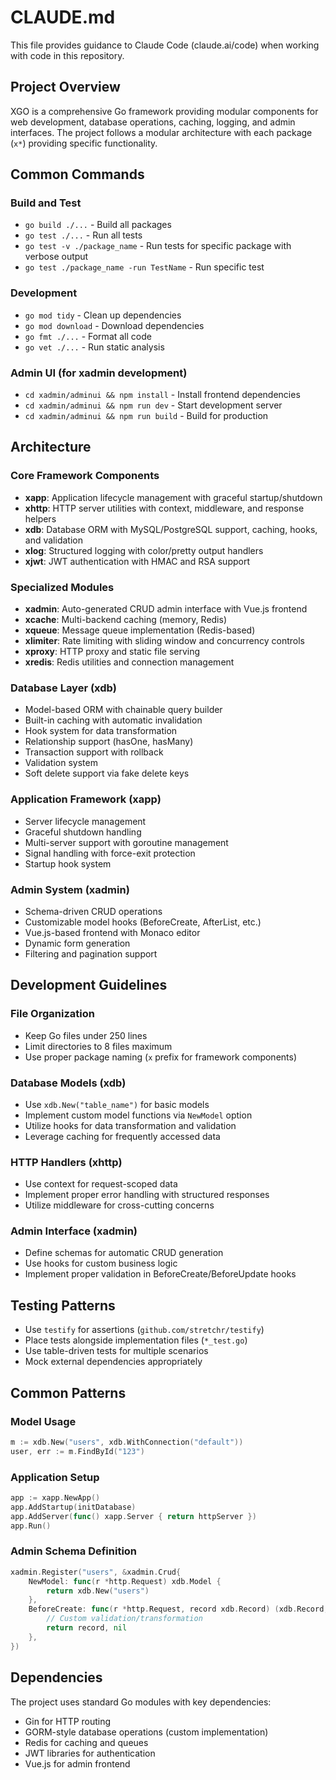 # CLAUDE.md

This file provides guidance to Claude Code (claude.ai/code) when working with code in this repository.

## Project Overview

XGO is a comprehensive Go framework providing modular components for web development, database operations, caching, logging, and admin interfaces. The project follows a modular architecture with each package (`x*`) providing specific functionality.

## Common Commands

### Build and Test
- `go build ./...` - Build all packages
- `go test ./...` - Run all tests
- `go test -v ./package_name` - Run tests for specific package with verbose output
- `go test ./package_name -run TestName` - Run specific test

### Development
- `go mod tidy` - Clean up dependencies
- `go mod download` - Download dependencies
- `go fmt ./...` - Format all code
- `go vet ./...` - Run static analysis

### Admin UI (for xadmin development)
- `cd xadmin/adminui && npm install` - Install frontend dependencies
- `cd xadmin/adminui && npm run dev` - Start development server
- `cd xadmin/adminui && npm run build` - Build for production

## Architecture

### Core Framework Components
- **xapp**: Application lifecycle management with graceful startup/shutdown
- **xhttp**: HTTP server utilities with context, middleware, and response helpers
- **xdb**: Database ORM with MySQL/PostgreSQL support, caching, hooks, and validation
- **xlog**: Structured logging with color/pretty output handlers
- **xjwt**: JWT authentication with HMAC and RSA support

### Specialized Modules
- **xadmin**: Auto-generated CRUD admin interface with Vue.js frontend
- **xcache**: Multi-backend caching (memory, Redis)
- **xqueue**: Message queue implementation (Redis-based)
- **xlimiter**: Rate limiting with sliding window and concurrency controls
- **xproxy**: HTTP proxy and static file serving
- **xredis**: Redis utilities and connection management

### Database Layer (xdb)
- Model-based ORM with chainable query builder
- Built-in caching with automatic invalidation
- Hook system for data transformation
- Relationship support (hasOne, hasMany)
- Transaction support with rollback
- Validation system
- Soft delete support via fake delete keys

### Application Framework (xapp)
- Server lifecycle management
- Graceful shutdown handling
- Multi-server support with goroutine management
- Signal handling with force-exit protection
- Startup hook system

### Admin System (xadmin)
- Schema-driven CRUD operations
- Customizable model hooks (BeforeCreate, AfterList, etc.)
- Vue.js-based frontend with Monaco editor
- Dynamic form generation
- Filtering and pagination support

## Development Guidelines

### File Organization
- Keep Go files under 250 lines
- Limit directories to 8 files maximum
- Use proper package naming (`x` prefix for framework components)

### Database Models (xdb)
- Use `xdb.New("table_name")` for basic models
- Implement custom model functions via `NewModel` option
- Utilize hooks for data transformation and validation
- Leverage caching for frequently accessed data

### HTTP Handlers (xhttp)
- Use context for request-scoped data
- Implement proper error handling with structured responses
- Utilize middleware for cross-cutting concerns

### Admin Interface (xadmin)
- Define schemas for automatic CRUD generation
- Use hooks for custom business logic
- Implement proper validation in BeforeCreate/BeforeUpdate hooks

## Testing Patterns

- Use `testify` for assertions (`github.com/stretchr/testify`)
- Place tests alongside implementation files (`*_test.go`)
- Use table-driven tests for multiple scenarios
- Mock external dependencies appropriately

## Common Patterns

### Model Usage
```go
m := xdb.New("users", xdb.WithConnection("default"))
user, err := m.FindById("123")
```

### Application Setup
```go
app := xapp.NewApp()
app.AddStartup(initDatabase)
app.AddServer(func() xapp.Server { return httpServer })
app.Run()
```

### Admin Schema Definition
```go
xadmin.Register("users", &xadmin.Crud{
    NewModel: func(r *http.Request) xdb.Model {
        return xdb.New("users")
    },
    BeforeCreate: func(r *http.Request, record xdb.Record) (xdb.Record, error) {
        // Custom validation/transformation
        return record, nil
    },
})
```

## Dependencies

The project uses standard Go modules with key dependencies:
- Gin for HTTP routing
- GORM-style database operations (custom implementation)
- Redis for caching and queues
- JWT libraries for authentication
- Vue.js for admin frontend